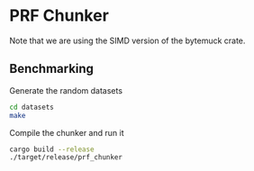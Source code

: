 # PRF Chunker

Note that we are using the SIMD version of the bytemuck crate.

## Benchmarking

Generate the random datasets

```bash
cd datasets
make
```

Compile the chunker and run it

```bash
cargo build --release
./target/release/prf_chunker
```
